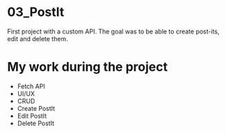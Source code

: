 # 03_PostIt
First project with a custom API.
The goal was to be able to create post-its, edit and delete them.

# My work during the project
- Fetch API
- UI/UX
- CRUD
- Create PostIt
- Edit PostIt
- Delete PostIt
